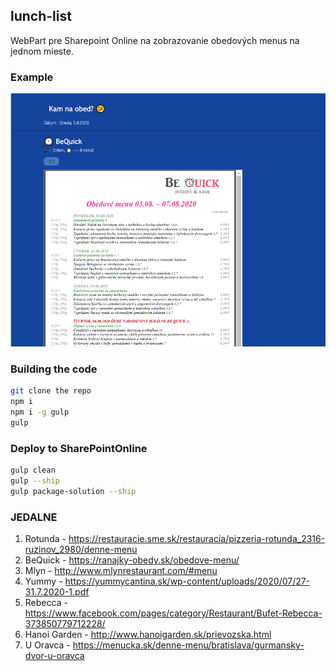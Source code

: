 ## lunch-list

WebPart pre Sharepoint Online na zobrazovanie obedových menus na jednom mieste.  


### Example

![Example_1](md_examples/webPartExample1.PNG)

### Building the code

```bash
git clone the repo
npm i
npm i -g gulp
gulp
```

### Deploy to SharePointOnline

```bash
gulp clean
gulp --ship
gulp package-solution --ship
```

### JEDALNE

1. Rotunda - https://restauracie.sme.sk/restauracia/pizzeria-rotunda_2316-ruzinov_2980/denne-menu
2. BeQuick - https://ranajky-obedy.sk/obedove-menu/
3. Mlyn - http://www.mlynrestaurant.com/#menu
4. Yummy - https://yummycantina.sk/wp-content/uploads/2020/07/27-31.7.2020-1.pdf
5. Rebecca - https://www.facebook.com/pages/category/Restaurant/Bufet-Rebecca-373850779712228/
6. Hanoi Garden - http://www.hanoigarden.sk/prievozska.html
7. U Oravca - https://menucka.sk/denne-menu/bratislava/gurmansky-dvor-u-oravca

